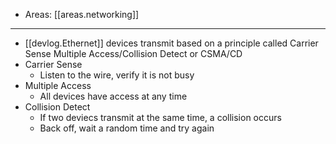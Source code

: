 
- Areas: [[areas.networking]]

---

- [[devlog.Ethernet]] devices transmit based on a principle called Carrier Sense Multiple Access/Collision Detect or CSMA/CD
- Carrier Sense
  - Listen to the wire, verify it is not busy
- Multiple Access
  - All devices have access at any time
- Collision Detect
  - If two deviecs transmit at the same time, a collision occurs
  - Back off, wait a random time and try again
